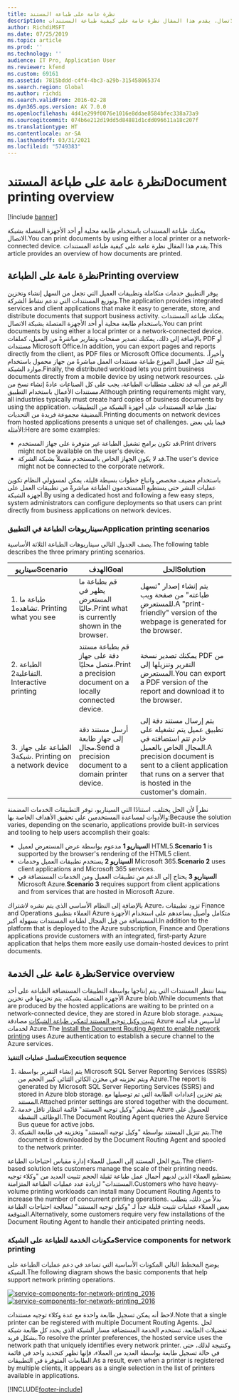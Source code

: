 ```yaml
---
title: نظرة عامة على طباعة المستند
description: يمكنك طباعة المستندات باستخدام طابعة محلية أو أحد الأجهزة المتصلة بشبكة الاتصال. يقدم هذا المقال نظرة عامة على كيفية طباعة المستندات.
author: RichdiMSFT
ms.date: 07/25/2019
ms.topic: article
ms.prod: ''
ms.technology: ''
audience: IT Pro, Application User
ms.reviewer: kfend
ms.custom: 69161
ms.assetid: 7815bddd-c4f4-4bc3-a29b-315458065374
ms.search.region: Global
ms.author: richdi
ms.search.validFrom: 2016-02-28
ms.dyn365.ops.version: AX 7.0.0
ms.openlocfilehash: 4d41e299f0076e1016e8ddae8584bfec338a73a9
ms.sourcegitcommit: 074b6e212d19dd5d84881d1cdd096611a18c207f
ms.translationtype: HT
ms.contentlocale: ar-SA
ms.lasthandoff: 03/31/2021
ms.locfileid: "5749383"
---
```

# <a name="document-printing-overview"></a><span data-ttu-id="28fa2-104">نظرة عامة على طباعة المستند</span><span class="sxs-lookup"><span data-stu-id="28fa2-104">Document printing overview</span></span>

[!include [banner](../includes/banner.md)]

<span data-ttu-id="28fa2-105">يمكنك طباعة المستندات باستخدام طابعة محلية أو أحد الأجهزة المتصلة بشبكة الاتصال.</span><span class="sxs-lookup"><span data-stu-id="28fa2-105">You can print documents by using either a local printer or a network-connected device.</span></span> <span data-ttu-id="28fa2-106">يقدم هذا المقال نظرة عامة على كيفية طباعة المستندات.</span><span class="sxs-lookup"><span data-stu-id="28fa2-106">This article provides an overview of how documents are printed.</span></span>

## <a name="printing-overview"></a><span data-ttu-id="28fa2-107">نظرة عامة على الطباعة</span><span class="sxs-lookup"><span data-stu-id="28fa2-107">Printing overview</span></span>

<span data-ttu-id="28fa2-108">يوفر التطبيق خدمات متكاملة وتطبيقات العميل التي تجعل من السهل إنشاء وتخزين وتوزيع المستندات التي تدعم نشاط الشركة.</span><span class="sxs-lookup"><span data-stu-id="28fa2-108">The application provides integrated services and client applications that make it easy to generate, store, and distribute documents that support business activity.</span></span> <span data-ttu-id="28fa2-109">يمكنك طباعة المستندات باستخدام طابعة محلية أو أحد الأجهزة المتصلة بشبكة الاتصال.</span><span class="sxs-lookup"><span data-stu-id="28fa2-109">You can print documents by using either a local printer or a network-connected device.</span></span> <span data-ttu-id="28fa2-110">بالإضافة إلى ذلك، يمكنك تصدير صفحات وتقارير مباشرةً من العميل، كملفات PDF أو مستندات Microsoft Office.</span><span class="sxs-lookup"><span data-stu-id="28fa2-110">In addition, you can export pages and reports directly from the client, as PDF files or Microsoft Office documents.</span></span> <span data-ttu-id="28fa2-111">وأخيراً، يتيح لك حمل العمل الموزع طباعة مستندات العمل مباشرةً من جهاز محمول باستخدام موارد الشبكة.</span><span class="sxs-lookup"><span data-stu-id="28fa2-111">Finally, the distributed workload lets you print business documents directly from a mobile device by using network resources.</span></span> <span data-ttu-id="28fa2-112">على الرغم من أنه قد تختلف متطلبات الطباعة، يجب على كل الصناعات عادةً إنشاء نسخ من مستندات الأعمال باستخدام التطبيق.</span><span class="sxs-lookup"><span data-stu-id="28fa2-112">Although printing requirements might vary, all industries typically must create hard copies of business documents by using the application.</span></span> <span data-ttu-id="28fa2-113">تمثل طباعة المستندات على أجهزة الشبكة من التطبيقات المضيفة مجموعة فريدة من التحديات.</span><span class="sxs-lookup"><span data-stu-id="28fa2-113">Printing documents on network devices from hosted applications presents a unique set of challenges.</span></span> <span data-ttu-id="28fa2-114">فيما يلي بعض الأمثلة:</span><span class="sxs-lookup"><span data-stu-id="28fa2-114">Here are some examples:</span></span>

- <span data-ttu-id="28fa2-115">قد تكون برامج تشغيل الطباعة غير متوفرة على جهاز المستخدم.</span><span class="sxs-lookup"><span data-stu-id="28fa2-115">Print drivers might not be available on the user's device.</span></span>
- <span data-ttu-id="28fa2-116">قد لا يكون الجهاز الخاص بالمستخدم متصلاً بشبكة الشركة.</span><span class="sxs-lookup"><span data-stu-id="28fa2-116">The user's device might not be connected to the corporate network.</span></span>

<span data-ttu-id="28fa2-117">باستخدام مضيف مخصص واتباع خطوات بسيطة قليلة، يمكن لمسؤولي النظام تكوين عمليات النشر حتى يستطيع المستخدمون الطباعة مباشرةً من تطبيقات العمل على أجهزة الشبكة.</span><span class="sxs-lookup"><span data-stu-id="28fa2-117">By using a dedicated host and following a few easy steps, system administrators can configure deployments so that users can print directly from business applications on network devices.</span></span>

### <a name="application-printing-scenarios"></a><span data-ttu-id="28fa2-118">سيناريوهات الطباعة في التطبيق</span><span class="sxs-lookup"><span data-stu-id="28fa2-118">Application printing scenarios</span></span> 

<span data-ttu-id="28fa2-119">يصف الجدول التالي سيناريوهات الطباعة الثلاثة الأساسية.</span><span class="sxs-lookup"><span data-stu-id="28fa2-119">The following table describes the three primary printing scenarios.</span></span>

| <span data-ttu-id="28fa2-120">سيناريو</span><span class="sxs-lookup"><span data-stu-id="28fa2-120">Scenario</span></span>                        | <span data-ttu-id="28fa2-121">الهدف</span><span class="sxs-lookup"><span data-stu-id="28fa2-121">Goal</span></span>                                                      | <span data-ttu-id="28fa2-122">الحل</span><span class="sxs-lookup"><span data-stu-id="28fa2-122">Solution</span></span> |
|---------------------------------|-----------------------------------------------------------|----------|
| <span data-ttu-id="28fa2-123">1. طباعة ما تشاهده</span><span class="sxs-lookup"><span data-stu-id="28fa2-123">1. Printing what you see</span></span>        | <span data-ttu-id="28fa2-124">قم بطباعة ما يظهر في المستعرض حاليًا.</span><span class="sxs-lookup"><span data-stu-id="28fa2-124">Print what is currently shown in the browser.</span></span>             | <span data-ttu-id="28fa2-125">يتم إنشاء إصدار "تسهل طباعته" من صفحة ويب للمستعرض.</span><span class="sxs-lookup"><span data-stu-id="28fa2-125">A "print-friendly" version of the webpage is generated for the browser.</span></span> |
| <span data-ttu-id="28fa2-126">2. الطباعة التفاعلية</span><span class="sxs-lookup"><span data-stu-id="28fa2-126">2. Interactive printing</span></span>         | <span data-ttu-id="28fa2-127">قم بطباعة مستند دقة على جهاز متصل محليًا.</span><span class="sxs-lookup"><span data-stu-id="28fa2-127">Print a precision document on a locally connected device.</span></span> | <span data-ttu-id="28fa2-128">يمكنك تصدير نسخة PDF من التقرير وتنزيلها إلى المستعرض.</span><span class="sxs-lookup"><span data-stu-id="28fa2-128">You can export a PDF version of the report and download it to the browser.</span></span> |
| <span data-ttu-id="28fa2-129">3. الطباعة على جهاز شبكة</span><span class="sxs-lookup"><span data-stu-id="28fa2-129">3. Printing on a network device</span></span> | <span data-ttu-id="28fa2-130">أرسل مستند دقة إلى جهاز طابعة مجال.</span><span class="sxs-lookup"><span data-stu-id="28fa2-130">Send a precision document to a domain printer device.</span></span>     | <span data-ttu-id="28fa2-131">يتم إرسال مستند دقة إلى تطبيق عميل يتم تشغيله على خادم تتم استضافته في المجال الخاص بالعميل.</span><span class="sxs-lookup"><span data-stu-id="28fa2-131">A precision document is sent to a client application that runs on a server that is hosted in the customer's domain.</span></span> |

<span data-ttu-id="28fa2-132">نظراً لأن الحل يختلف، استنادًا التي السيناريو، توفر التطبيقات الخدمات المضمنة والأدوات لمساعدة المستخدمين على تحقيق الأهداف الخاصة بها:</span><span class="sxs-lookup"><span data-stu-id="28fa2-132">Because the solution varies, depending on the scenario, applications provide built-in services and tooling to help users accomplish their goals:</span></span>

- <span data-ttu-id="28fa2-133">**السيناريو 1** مدعوم بواسطة عرض المستعرض لعميل HTML5.</span><span class="sxs-lookup"><span data-stu-id="28fa2-133">**Scenario 1** is supported by the browser's rendering of the HTML5 client.</span></span>
- <span data-ttu-id="28fa2-134">**السيناريو 2** يستخدم تطبيقات العميل وخدمات Microsoft 365.</span><span class="sxs-lookup"><span data-stu-id="28fa2-134">**Scenario 2** uses client applications and Microsoft 365 services.</span></span>
- <span data-ttu-id="28fa2-135">**السيناريو 3** يحتاج إلى الدعم من تطبيقات العميل ومن الخدمات المستضافة في Microsoft Azure.</span><span class="sxs-lookup"><span data-stu-id="28fa2-135">**Scenario 3** requires support from client applications and from services that are hosted in Microsoft Azure.</span></span>

<span data-ttu-id="28fa2-136">بالإضافة إلى النظام الأساسي الذي يتم نشره لاشتراك Azure، تزود تطبيقات Finance and Operations العملاء بتطبيق Azure متكامل وأصيل يساعدهم على استخدام الأجهزة المستضافة من قِبل المجال لطباعة المستندات بسهولة أكبر.</span><span class="sxs-lookup"><span data-stu-id="28fa2-136">In addition to the platform that is deployed to the Azure subscription, Finance and Operations applications provide customers with an integrated, first-party Azure application that helps them more easily use domain-hosted devices to print documents.</span></span>

## <a name="service-overview"></a><span data-ttu-id="28fa2-137">نظرة عامة على الخدمة</span><span class="sxs-lookup"><span data-stu-id="28fa2-137">Service overview</span></span>
<span data-ttu-id="28fa2-138">بينما تنتظر المستندات التي يتم إنتاجها بواسطة التطبيقات المستضافة الطباعة على أحد الأجهزة المتصلة بشبكة، يتم تخزينها في تخزين Azure blob.</span><span class="sxs-lookup"><span data-stu-id="28fa2-138">While documents that are produced by the hosted applications are waiting to be printed on a network-connected device, they are stored in Azure blob storage.</span></span> <span data-ttu-id="28fa2-139">يستخدم [تثبيت وكيل توجيه المستند لتمكين طباعة الشبكات](install-document-routing-agent.md) مصادقة Azure لتأسيس قناة آمنة لخدمات Azure.</span><span class="sxs-lookup"><span data-stu-id="28fa2-139">The [Install the Document Routing Agent to enable network printing](install-document-routing-agent.md) uses Azure authentication to establish a secure channel to the Azure services.</span></span>

<span data-ttu-id="28fa2-140">**تسلسل عمليات التنفيذ**</span><span class="sxs-lookup"><span data-stu-id="28fa2-140">**Execution sequence**</span></span>

1. <span data-ttu-id="28fa2-141">يتم إنشاء التقرير بواسطة Microsoft SQL Server Reporting Services (SSRS) ويتم تخزينه في مخزن الكائن الثنائي كبير الحجم‬‬ من Azure.</span><span class="sxs-lookup"><span data-stu-id="28fa2-141">The report is generated by Microsoft SQL Server Reporting Services (SSRS) and stored in Azure blob storage.</span></span> <span data-ttu-id="28fa2-142">يتم تخزين إعدادات الطابعة التي تم توصيلها مع المستند.</span><span class="sxs-lookup"><span data-stu-id="28fa2-142">Attached printer settings are stored together with the document.</span></span>
2. <span data-ttu-id="28fa2-143">يستعلم "وكيل توجيه المستند" قائمة انتظار ناقل خدمة Azure للحصول على الوظائف النشطة.</span><span class="sxs-lookup"><span data-stu-id="28fa2-143">The Document Routing Agent queries the Azure Service Bus queue for active jobs.</span></span>
3. <span data-ttu-id="28fa2-144">يتم تنزيل المستند بواسطة "وكيل توجيه المستند" وتخزينه في طابعة الشبكة.</span><span class="sxs-lookup"><span data-stu-id="28fa2-144">The document is downloaded by the Document Routing Agent and spooled to the network printer.</span></span>

<span data-ttu-id="28fa2-145">يتيح الحل المستند إلى العميل للعملاء إدارة مقياس احتياجات الطباعة.</span><span class="sxs-lookup"><span data-stu-id="28fa2-145">The client-based solution lets customers manage the scale of their printing needs.</span></span> <span data-ttu-id="28fa2-146">يستطيع العملاء الذين لديهم أحمال عمل طباعة ثقيلة الحجم تثبيت العديد من "وكلاء توجيه المستندات" لزيادة عدد عمليات الطباعة المتزامنة.</span><span class="sxs-lookup"><span data-stu-id="28fa2-146">Customers who have heavy-volume printing workloads can install many Document Routing Agents to increase the number of concurrent printing operations.</span></span> <span data-ttu-id="28fa2-147">بدلاً من ذلك، يتطلب بعض العملاء عمليات تثبيت قليلة جداً لـ "وكيل توجيه المستند" لمعالجة احتياجات الطباعة المتوقعة.</span><span class="sxs-lookup"><span data-stu-id="28fa2-147">Alternatively, some customers require very few installations of the Document Routing Agent to handle their anticipated printing needs.</span></span>

### <a name="service-components-for-network-printing"></a><span data-ttu-id="28fa2-148">مكونات الخدمة للطباعة على الشبكة</span><span class="sxs-lookup"><span data-stu-id="28fa2-148">Service components for network printing</span></span>

<span data-ttu-id="28fa2-149">يوضح المخطط التالي المكونات الأساسية التي تساعد في دعم عمليات الطباعة على الشبكة.</span><span class="sxs-lookup"><span data-stu-id="28fa2-149">The following diagram shows the basic components that help support network printing operations.</span></span>

<span data-ttu-id="28fa2-150">[![service-components-for-network-printing\_2016](./media/service-components-for-network-printing_2016.png)](./media/service-components-for-network-printing_2016.png)</span><span class="sxs-lookup"><span data-stu-id="28fa2-150">[![service-components-for-network-printing\_2016](./media/service-components-for-network-printing_2016.png)](./media/service-components-for-network-printing_2016.png)</span></span>

<span data-ttu-id="28fa2-151">لاحظ أنه يمكن تسجيل طابعة واحدة مع عدة وكلاء توجيه مستندات.</span><span class="sxs-lookup"><span data-stu-id="28fa2-151">Note that a single printer can be registered with multiple Document Routing Agents.</span></span> <span data-ttu-id="28fa2-152">لحل تفضيلات الطابعة، تستخدم الخدمة المستضافة مسار الشبكة الذي يحدد كل طابعة شبكة بشكل فريد.</span><span class="sxs-lookup"><span data-stu-id="28fa2-152">To resolve the printer preferences, the hosted service uses the network path that uniquely identifies every network printer.</span></span> <span data-ttu-id="28fa2-153">وكنتيجة لذلك، حتى في حالة تسجيل طابعة بواسطة العديد من العملاء، فإنها تظهر كتحديد واحد في قائمة الطابعات المتوفرة في التطبيقات.</span><span class="sxs-lookup"><span data-stu-id="28fa2-153">As a result, even when a printer is registered by multiple clients, it appears as a single selection in the list of printers available in applications.</span></span>


[!INCLUDE[footer-include](../../../includes/footer-banner.md)]